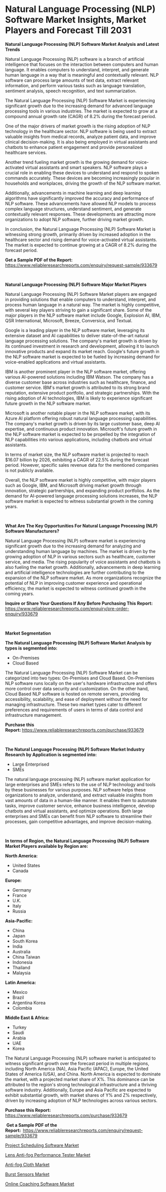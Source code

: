 <p><h1>Natural Language Processing (NLP) Software Market Insights, Market Players and Forecast Till 2031</h1></p><p><strong>Natural Language Processing (NLP) Software Market Analysis and Latest Trends</strong></p>
<p><p>Natural Language Processing (NLP) software is a branch of artificial intelligence that focuses on the interaction between computers and human language. It enables computers to understand, interpret, and generate human language in a way that is meaningful and contextually relevant. NLP software can process large amounts of text data, extract relevant information, and perform various tasks such as language translation, sentiment analysis, speech recognition, and text summarization.</p><p>The Natural Language Processing (NLP) Software Market is experiencing significant growth due to the increasing demand for advanced language processing tools in various industries. The market is expected to grow at a compound annual growth rate (CAGR) of 8.2% during the forecast period. </p><p>One of the major drivers of market growth is the rising adoption of NLP technology in the healthcare sector. NLP software is being used to extract valuable insights from medical records, analyze patient data, and improve clinical decision-making. It is also being employed in virtual assistants and chatbots to enhance patient engagement and provide personalized healthcare services.</p><p>Another trend fueling market growth is the growing demand for voice-activated virtual assistants and smart speakers. NLP software plays a crucial role in enabling these devices to understand and respond to spoken commands accurately. These devices are becoming increasingly popular in households and workplaces, driving the growth of the NLP software market.</p><p>Additionally, advancements in machine learning and deep learning algorithms have significantly improved the accuracy and performance of NLP software. These advancements have allowed NLP models to process complex language structures, understand sentiment, and generate contextually relevant responses. These developments are attracting more organizations to adopt NLP software, further driving market growth.</p><p>In conclusion, the Natural Language Processing (NLP) Software Market is witnessing strong growth, primarily driven by increased adoption in the healthcare sector and rising demand for voice-activated virtual assistants. The market is expected to continue growing at a CAGR of 8.2% during the forecast period.</p></p>
<p><strong>Get a Sample PDF of the Report:&nbsp;</strong> <a href="https://www.reliableresearchreports.com/enquiry/request-sample/933679">https://www.reliableresearchreports.com/enquiry/request-sample/933679</a></p>
<p>&nbsp;</p>
<p><strong>Natural Language Processing (NLP) Software Major Market Players</strong></p>
<p><p>Natural Language Processing (NLP) Software Market players are engaged in providing solutions that enable computers to understand, interpret, and process human language in a natural way. The market is highly competitive, with several key players striving to gain a significant share. Some of the major players in the NLP software market include Google, Explosion AI, IBM, QSR International, Microsoft, Breeze, Conversica, and Textual.</p><p>Google is a leading player in the NLP software market, leveraging its extensive dataset and AI capabilities to deliver state-of-the-art natural language processing solutions. The company's market growth is driven by its continued investment in research and development, allowing it to launch innovative products and expand its market reach. Google's future growth in the NLP software market is expected to be fueled by increasing demand for voice-enabled applications and virtual assistants.</p><p>IBM is another prominent player in the NLP software market, offering various AI-powered solutions including IBM Watson. The company has a diverse customer base across industries such as healthcare, finance, and customer service. IBM's market growth is attributed to its strong brand reputation, extensive product portfolio, and strategic partnerships. With the rising adoption of AI technologies, IBM is likely to experience significant future growth in the NLP software market.</p><p>Microsoft is another notable player in the NLP software market, with its Azure AI platform offering robust natural language processing capabilities. The company's market growth is driven by its large customer base, deep AI expertise, and continuous product innovation. Microsoft's future growth in the NLP software market is expected to be propelled by the integration of NLP capabilities into various applications, including chatbots and virtual assistants.</p><p>In terms of market size, the NLP software market is projected to reach $16.07 billion by 2026, exhibiting a CAGR of 22.5% during the forecast period. However, specific sales revenue data for the mentioned companies is not publicly available.</p><p>Overall, the NLP software market is highly competitive, with major players such as Google, IBM, and Microsoft driving market growth through innovation, strategic partnerships, and expanding product portfolios. As the demand for AI-powered language processing solutions increases, the NLP software market is expected to witness substantial growth in the coming years.</p></p>
<p>&nbsp;</p>
<p><strong>What Are The Key Opportunities For Natural Language Processing (NLP) Software Manufacturers?</strong></p>
<p><p>Natural Language Processing (NLP) software market is experiencing significant growth due to the increasing demand for analyzing and understanding human language by machines. The market is driven by the growing adoption of NLP in various sectors such as healthcare, customer service, and media. The rising popularity of voice assistants and chatbots is also fueling the market growth. Additionally, advancements in deep learning and artificial intelligence technologies are further contributing to the expansion of the NLP software market. As more organizations recognize the potential of NLP in improving customer experience and operational efficiency, the market is expected to witness continued growth in the coming years.</p></p>
<p><strong>Inquire or Share Your Questions If Any Before Purchasing This Report:</strong> <a href="https://www.reliableresearchreports.com/enquiry/pre-order-enquiry/933679">https://www.reliableresearchreports.com/enquiry/pre-order-enquiry/933679</a></p>
<p>&nbsp;</p>
<p><strong>Market Segmentation</strong></p>
<p><strong>The Natural Language Processing (NLP) Software Market Analysis by types is segmented into:</strong></p>
<p><ul><li>On-Premises</li><li>Cloud Based</li></ul></p>
<p><p>The Natural Language Processing (NLP) Software Market can be categorized into two types: On-Premises and Cloud Based. On-Premises NLP software runs locally on the user's hardware infrastructure and offers more control over data security and customization. On the other hand, Cloud Based NLP software is hosted on remote servers, providing accessibility, scalability, and ease of deployment without the need for managing infrastructure. These two market types cater to different preferences and requirements of users in terms of data control and infrastructure management.</p></p>
<p><strong>Purchase this Report:&nbsp;</strong><a href="https://www.reliableresearchreports.com/purchase/933679">https://www.reliableresearchreports.com/purchase/933679</a></p>
<p>&nbsp;</p>
<p><strong>The Natural Language Processing (NLP) Software Market Industry Research by Application is segmented into:</strong></p>
<p><ul><li>Large Enterprised</li><li>SMEs</li></ul></p>
<p><p>The natural language processing (NLP) software market application for large enterprises and SMEs refers to the use of NLP technology and tools by these businesses for various purposes. NLP software helps these organizations to analyze, understand, and extract valuable insights from vast amounts of data in a human-like manner. It enables them to automate tasks, improve customer service, enhance business intelligence, develop chatbots and virtual assistants, and optimize operations. Both large enterprises and SMEs can benefit from NLP software to streamline their processes, gain competitive advantages, and improve decision-making.</p></p>
<p>&nbsp;</p>
<p><strong>In terms of Region, the Natural Language Processing (NLP) Software Market Players available by Region are:</strong></p>
<p>
    <p> <strong> North America: </strong>
        <ul>
            <li>United States</li>
            <li>Canada</li>
        </ul>
        </p> 
    <p> <strong> Europe: </strong>
        <ul>
            <li>Germany</li>
            <li>France</li>
            <li>U.K.</li>
            <li>Italy</li>
            <li>Russia</li>
        </ul>
        </p> 
    <p> <strong> Asia-Pacific: </strong>
        <ul>
            <li>China</li>
            <li>Japan</li>
            <li>South Korea</li>
            <li>India</li>
            <li>Australia</li>
            <li>China Taiwan</li>
            <li>Indonesia</li>
            <li>Thailand</li>
            <li>Malaysia</li>
        </ul>
        </p> 
    <p> <strong> Latin America: </strong>
        <ul>
            <li>Mexico</li>
            <li>Brazil</li>
            <li>Argentina Korea</li>
            <li>Colombia</li>
        </ul>
        </p> 
    <p> <strong> Middle East & Africa: </strong>
        <ul>
            <li>Turkey</li>
            <li>Saudi</li>
            <li>Arabia</li>
            <li>UAE</li>
            <li>Korea</li>
        </ul>
    </p>
    </p>
<p><p>The Natural Language Processing (NLP) software market is anticipated to witness significant growth over the forecast period in multiple regions, including North America (NA), Asia Pacific (APAC), Europe, the United States of America (USA), and China. North America is expected to dominate the market, with a projected market share of X%. This dominance can be attributed to the region's strong technological infrastructure and a thriving software industry. Additionally, Europe and Asia Pacific are expected to exhibit substantial growth, with market shares of Y% and Z% respectively, driven by increasing adoption of NLP technologies across various sectors.</p></p>
<p><strong>Purchase this Report: </strong><a href="https://www.reliableresearchreports.com/purchase/933679">https://www.reliableresearchreports.com/purchase/933679</a></p>
<p>&nbsp;<strong>Get a Sample PDF of the Report:&nbsp;&nbsp;</strong><a href="https://www.reliableresearchreports.com/enquiry/request-sample/933679">https://www.reliableresearchreports.com/enquiry/request-sample/933679</a></p>
<p><strong></strong></p>
<p><p><a href="https://github.com/mauripalmi/Market-Research-Report-List-1/blob/main/project-scheduling-software-market.md">Project Scheduling Software Market</a></p><p><a href="https://medium.com/@elizabethalexander97/lens-anti-fog-performance-tester-market-insights-into-market-cagr-market-trends-and-growth-19fd72f97a19">Lens Anti-fog Performance Tester Market</a></p><p><a href="https://medium.com/@elizabethalexander97/anti-fog-cloth-market-analysis-its-cagr-market-segmentation-and-global-industry-overview-e6c90da86b9f">Anti-fog Cloth Market</a></p><p><a href="https://medium.com/@elizabethalexander97/burst-sensors-market-comprehensive-assessment-by-type-application-and-geography-16c85a525298">Burst Sensors Market</a></p><p><a href="https://github.com/nathandecarvalho/Market-Research-Report-List-1/blob/main/online-coaching-software-market.md">Online Coaching Software Market</a></p></p>